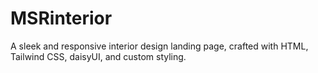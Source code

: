 # MSRinterior
A sleek and responsive interior design landing page, crafted with HTML, Tailwind CSS, daisyUI, and custom styling.
